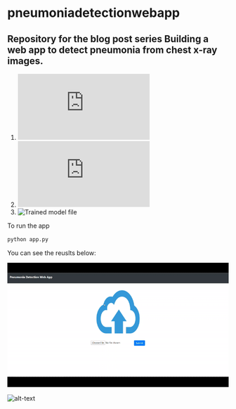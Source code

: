 # pneumoniadetectionwebapp

## Repository for the blog post series Building a web app to detect pneumonia from chest x-ray images.

1. ![File for the flask app](https://github.com/anuj2110/pneumoniadetectionwebapp/blob/master/app.py)
2. ![File for training the model](https://github.com/anuj2110/pneumoniadetectionwebapp/blob/master/train.py)
3. ![Trained model file](https://github.com/anuj2110/pneumoniadetectionwebapp/blob/master/model.h5)

To run the app
```python
python app.py
```


You can see the reuslts below:


![alt-text](https://github.com/anuj2110/pneumoniadetectionwebapp/blob/master/demo1.gif)


![alt-text](https://github.com/anuj2110/pneumoniadetectionwebapp/blob/master/demo0.gif)
